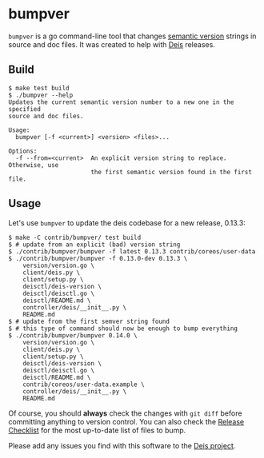 # bumpver

`bumpver` is a go command-line tool that changes [semantic version](http://semver.org/)
strings in source and doc files. It was created to help with [Deis](http://deis.io/)
releases.

## Build

```console
$ make test build
$ ./bumpver --help
Updates the current semantic version number to a new one in the specified
source and doc files.

Usage:
  bumpver [-f <current>] <version> <files>...

Options:
  -f --from=<current>  An explicit version string to replace. Otherwise, use
                       the first semantic version found in the first file.
```

## Usage

Let's use `bumpver` to update the deis codebase for a new release, 0.13.3:

```console
$ make -C contrib/bumpver/ test build
$ # update from an explicit (bad) version string
$ ./contrib/bumpver/bumpver -f latest 0.13.3 contrib/coreos/user-data
$ ./contrib/bumpver/bumpver -f 0.13.0-dev 0.13.3 \
    version/version.go \
    client/deis.py \
    client/setup.py \
    deisctl/deis-version \
    deisctl/deisctl.go \
    deisctl/README.md \
    controller/deis/__init__.py \
    README.md
$ # update from the first semver string found
$ # this type of command should now be enough to bump everything
$ ./contrib/bumpver/bumpver 0.14.0 \
    version/version.go \
    client/deis.py \
    client/setup.py \
    deisctl/deis-version \
    deisctl/deisctl.go \
    deisctl/README.md \
    contrib/coreos/user-data.example \
    controller/deis/__init__.py \
    README.md
```

Of course, you should **always** check the changes with `git diff` before committing
anything to version control. You can also check the
[Release Checklist](http://docs.deis.io/en/latest/contributing/releases/) for the
most up-to-date list of files to bump.

Please add any issues you find with this software to the
[Deis project](https://github.com/brendangibat/deis/issues).
